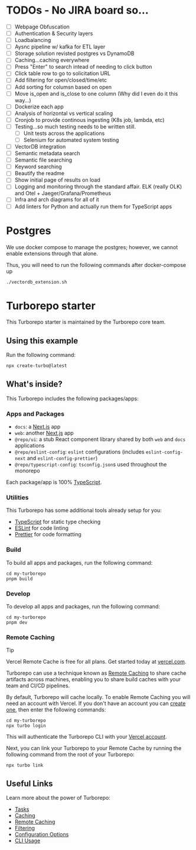 # TODOs - No JIRA board so...

- [ ] Webpage Obfuscation
- [ ] Authentication & Security layers
- [ ] Loadbalancing
- [ ] Aysnc pipeline w/ kafka for ETL layer
- [ ] Storage solution revisted postgres vs DynamoDB
- [ ] Caching...caching everywhere
- [ ] Press "Enter" to search intead of needing to click button
- [ ] Click table row to go to solicitation URL
- [ ] Add filtering for open/closed/time/etc
- [ ] Add sorting for columsn based on open
- [ ] Move is_open and is_close to one column (Why did I even do it this way...)
- [ ] Dockerize each app
- [ ] Analysis of horizontal vs vertical scaling
- [ ] Cronjob to provide continous ingesting (K8s job, lambda, etc)
- [ ] Testing...so much testing needs to be written still.
    - [ ] Unit tests across the applications
    - [ ] Selenium for automated system testing
- [ ] VectorDB integration
- [ ] Semantic metadata search
- [ ] Semantic file searching
- [ ] Keyword searching
- [ ] Beautify the readme
- [ ] Show initial page of results on load
- [ ] Logging and monitoring through the standard affair. ELK (really OLK) and Otel + Jaeger/Grafana/Prometheus
- [ ] Infra and arch diagrams for all of it
- [ ] Add linters for Python and actually run them for TypeScript apps

# Postgres

We use docker compose to manage the postgres; however, we cannot enable extensions through that alone.


Thus, you will need to run the following commands after docker-compose up

```sh
./vectordb_extension.sh
```




# Turborepo starter

This Turborepo starter is maintained by the Turborepo core team.

## Using this example

Run the following command:

```sh
npx create-turbo@latest
```

## What's inside?

This Turborepo includes the following packages/apps:

### Apps and Packages

- `docs`: a [Next.js](https://nextjs.org/) app
- `web`: another [Next.js](https://nextjs.org/) app
- `@repo/ui`: a stub React component library shared by both `web` and `docs` applications
- `@repo/eslint-config`: `eslint` configurations (includes `eslint-config-next` and `eslint-config-prettier`)
- `@repo/typescript-config`: `tsconfig.json`s used throughout the monorepo

Each package/app is 100% [TypeScript](https://www.typescriptlang.org/).

### Utilities

This Turborepo has some additional tools already setup for you:

- [TypeScript](https://www.typescriptlang.org/) for static type checking
- [ESLint](https://eslint.org/) for code linting
- [Prettier](https://prettier.io) for code formatting

### Build

To build all apps and packages, run the following command:

```
cd my-turborepo
pnpm build
```

### Develop

To develop all apps and packages, run the following command:

```
cd my-turborepo
pnpm dev
```

### Remote Caching

> [!TIP]
> Vercel Remote Cache is free for all plans. Get started today at [vercel.com](https://vercel.com/signup?/signup?utm_source=remote-cache-sdk&utm_campaign=free_remote_cache).

Turborepo can use a technique known as [Remote Caching](https://turbo.build/docs/core-concepts/remote-caching) to share cache artifacts across machines, enabling you to share build caches with your team and CI/CD pipelines.

By default, Turborepo will cache locally. To enable Remote Caching you will need an account with Vercel. If you don't have an account you can [create one](https://vercel.com/signup?utm_source=turborepo-examples), then enter the following commands:

```
cd my-turborepo
npx turbo login
```

This will authenticate the Turborepo CLI with your [Vercel account](https://vercel.com/docs/concepts/personal-accounts/overview).

Next, you can link your Turborepo to your Remote Cache by running the following command from the root of your Turborepo:

```
npx turbo link
```

## Useful Links

Learn more about the power of Turborepo:

- [Tasks](https://turbo.build/docs/core-concepts/monorepos/running-tasks)
- [Caching](https://turbo.build/docs/core-concepts/caching)
- [Remote Caching](https://turbo.build/docs/core-concepts/remote-caching)
- [Filtering](https://turbo.build/docs/core-concepts/monorepos/filtering)
- [Configuration Options](https://turbo.build/docs/reference/configuration)
- [CLI Usage](https://turbo.build/docs/reference/command-line-reference)
